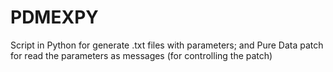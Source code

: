 # PDMEXPY

Script in Python for generate .txt files with parameters;
and Pure Data patch for read the parameters as messages 
(for controlling the patch)
